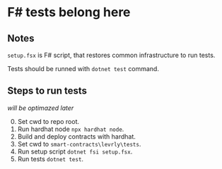 # F# tests belong here

## Notes

`setup.fsx` is F# script, that restores common infrastructure to run tests.

Tests should be runned with `dotnet test` command.

## Steps to run tests
_will be optimazed later_  

0. Set cwd to repo root.
1. Run hardhat node `npx hardhat node`.
2. Build and deploy contracts with hardhat.
3. Set cwd to `smart-contracts\levrly\tests`.
4. Run setup script `dotnet fsi setup.fsx`.
5. Run tests `dotnet test`.
